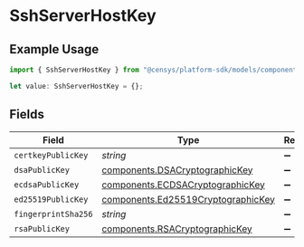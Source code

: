 # SshServerHostKey

## Example Usage

```typescript
import { SshServerHostKey } from "@censys/platform-sdk/models/components";

let value: SshServerHostKey = {};
```

## Fields

| Field                                                                                    | Type                                                                                     | Required                                                                                 | Description                                                                              |
| ---------------------------------------------------------------------------------------- | ---------------------------------------------------------------------------------------- | ---------------------------------------------------------------------------------------- | ---------------------------------------------------------------------------------------- |
| `certkeyPublicKey`                                                                       | *string*                                                                                 | :heavy_minus_sign:                                                                       | N/A                                                                                      |
| `dsaPublicKey`                                                                           | [components.DSACryptographicKey](../../models/components/dsacryptographickey.md)         | :heavy_minus_sign:                                                                       | N/A                                                                                      |
| `ecdsaPublicKey`                                                                         | [components.ECDSACryptographicKey](../../models/components/ecdsacryptographickey.md)     | :heavy_minus_sign:                                                                       | N/A                                                                                      |
| `ed25519PublicKey`                                                                       | [components.Ed25519CryptographicKey](../../models/components/ed25519cryptographickey.md) | :heavy_minus_sign:                                                                       | N/A                                                                                      |
| `fingerprintSha256`                                                                      | *string*                                                                                 | :heavy_minus_sign:                                                                       | N/A                                                                                      |
| `rsaPublicKey`                                                                           | [components.RSACryptographicKey](../../models/components/rsacryptographickey.md)         | :heavy_minus_sign:                                                                       | N/A                                                                                      |
